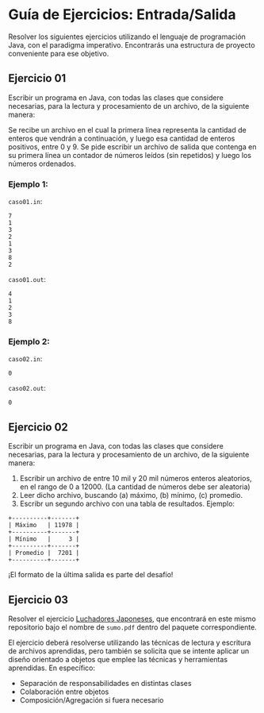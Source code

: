 # Guía de Ejercicios: Entrada/Salida

Resolver los siguientes ejercicios utilizando el lenguaje de programación Java, con el paradigma imperativo.
Encontrarás una estructura de proyecto conveniente para ese objetivo.

## Ejercicio 01

Escribir un programa en Java, con todas las clases que considere necesarias, para la lectura y procesamiento de un archivo, de la siguiente manera:

Se recibe un archivo en el cual la primera línea representa la cantidad de enteros que vendrán a continuación, y luego esa cantidad de enteros positivos, entre 0 y 9.
Se pide escribir un archivo de salida que contenga en su primera línea un contador de números leídos (sin repetidos) y luego los números ordenados.

### Ejemplo 1:

`caso01.in`:

```
7
1
3
2
1
3
8
2
```

`caso01.out`:

```
4
1
2
3
8
```

### Ejemplo 2:

`caso02.in`:

```
0
```

`caso02.out`:

```
0
```

## Ejercicio 02

Escribir un programa en Java, con todas las clases que considere necesarias, para la lectura y procesamiento de un archivo, de la siguiente manera:

1. Escribir un archivo de entre 10 mil y 20 mil números enteros aleatorios, en el rango de 0 a 12000. (La cantidad de números debe ser aleatoria)
2. Leer dicho archivo, buscando (a) máximo, (b) mínimo, (c) promedio.
3. Escribr un segundo archivo con una tabla de resultados. Ejemplo:

```
+----------+-------+
| Máximo   | 11978 |
+----------+-------+
| Mínimo   |     3 |
+----------+-------+
| Promedio |  7201 |
+----------+-------+
```

¡El formato de la última salida es parte del desafío!

## Ejercicio 03

Resolver el ejercicio [Luchadores Japoneses](https://github.com/paradigmas-de-programacion/guia-entrada-salida/blob/master/src/edu/unlam/paradigmas/entradasalida/ej03/sumo.pdf), que encontrará en este mismo repositorio bajo el nombre de `sumo.pdf` dentro del paquete correspondiente.

El ejercicio deberá resolverse utilizando las técnicas de lectura y escritura de archivos aprendidas, pero también se solicita que se intente aplicar un diseño orientado a objetos que emplee las técnicas y herramientas aprendidas. En específico:
- Separación de responsabilidades en distintas clases
- Colaboración entre objetos
- Composición/Agregación si fuera necesario
